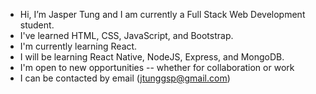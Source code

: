 -  Hi, I’m Jasper Tung and I am currently a Full Stack Web Development student.
-  I've learned HTML, CSS, JavaScript, and Bootstrap.
-  I'm currently learning React.
-  I will be learning React Native, NodeJS, Express, and MongoDB.
-  I'm open to new opportunities -- whether for collaboration or work
-  I can be contacted by email (jtunggsp@gmail.com)

<!---
jaspertung/jaspertung is a ✨ special ✨ repository because its `README.md` (this file) appears on your GitHub profile.
You can click the Preview link to take a look at your changes.
--->
